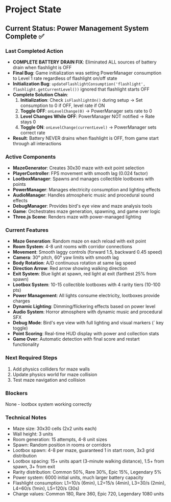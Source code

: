 # Project State

## Current Status: Power Management System Complete ✅

### Last Completed Action
- **COMPLETE BATTERY DRAIN FIX**: Eliminated ALL sources of battery drain when flashlight is OFF
- **Final Bug**: Game initialization was setting PowerManager consumption to Level 1 rate regardless of flashlight on/off state
- **Initialization Bug**: `updateFlashlightConsumption('flashlight', flashlight.getCurrentLevel())` ignored that flashlight starts OFF
- **Complete Solution Chain**:
  1. **Initialization**: Check `isFlashlightOn()` during setup → Set consumption to 0 if OFF, level rate if ON
  2. **Toggle OFF**: `onLevelChange(0)` → PowerManager sets rate to 0
  3. **Level Changes While OFF**: PowerManager NOT notified → Rate stays 0  
  4. **Toggle ON**: `onLevelChange(currentLevel)` → PowerManager sets correct rate
- **Result**: Battery NEVER drains when flashlight is OFF, from game start through all interactions

### Active Components
- **MazeGenerator**: Creates 30x30 maze with exit point selection
- **PlayerController**: FPS movement with smooth lag (0.024 factor)
- **LootboxManager**: Spawns and manages collectible lootboxes with points
- **PowerManager**: Manages electricity consumption and lighting effects
- **AudioManager**: Handles atmospheric music and procedural sound effects
- **DebugManager**: Provides bird's eye view and maze analysis tools
- **Game**: Orchestrates maze generation, spawning, and game over logic
- **Three.js Scene**: Renders maze with power-managed lighting

### Current Features
- **Maze Generation**: Random maze on each reload with exit point
- **Room System**: 4-8 unit rooms with corridor connections  
- **Movement**: Smooth laggy controls (forward 1.5, backward 0.45 speed)
- **Camera**: 30° pitch, 60° yaw limits with smooth lag
- **Body Rotation**: A/D continuous rotation at same lag speed
- **Direction Arrow**: Red arrow showing walking direction
- **Exit System**: Blue light at spawn, red light at exit (farthest 25% from spawn)
- **Lootbox System**: 10-15 collectible lootboxes with 4 rarity tiers (10-100 pts)
- **Power Management**: All lights consume electricity, lootboxes provide charges
- **Dynamic Lighting**: Dimming/flickering effects based on power level
- **Audio System**: Horror atmosphere with dynamic music and procedural SFX
- **Debug Mode**: Bird's eye view with full lighting and visual markers (` key toggle)
- **Point Scoring**: Real-time HUD display with power and collection stats
- **Game Over**: Automatic detection with final score and restart functionality

### Next Required Steps
1. Add physics colliders for maze walls
2. Update physics world for maze collision
3. Test maze navigation and collision

### Blockers
None - lootbox system working correctly

### Technical Notes
- Maze size: 30x30 cells (2x2 units each)
- Wall height: 3 units
- Room generation: 15 attempts, 4-8 unit sizes
- Spawn: Random position in rooms or corridors
- Lootbox spawn: 4-8 per maze, guaranteed 1 in start room, 3x3 grid distribution
- Lootbox spacing: 15+ units apart (3-minute walking distance), 1.5+ from spawn, 3+ from exit
- Rarity distribution: Common 50%, Rare 30%, Epic 15%, Legendary 5%
- Power system: 6000 initial units, much larger battery capacity
- Flashlight consumption: L1=10/s (6min), L2=15/s (4min), L3=30/s (2min), L4=60/s (1min), L5=120/s (30s)
- Charge values: Common 180, Rare 360, Epic 720, Legendary 1080 units